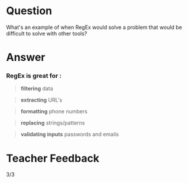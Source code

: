 # Question
What's an example of when RegEx would solve a problem that would be difficult to solve with other tools?

# Answer
### RegEx is great for :
> **filtering**
>data

> **extracting**
>URL's

> **formatting**
>phone numbers

> **replacing**
> strings/patterns

> **validating inputs**
> passwords and emails
        
# Teacher Feedback
3/3